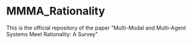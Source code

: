 # MMMA_Rationality
This is the official repository of the paper "Multi-Modal and Multi-Agent Systems Meet Rationality: A Survey"
